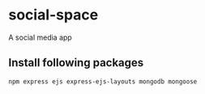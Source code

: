 # social-space
A social media app 

## Install following packages

```
npm express ejs express-ejs-layouts mongodb mongoose
```
